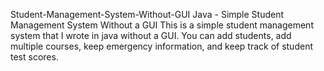 Student-Management-System-Without-GUI
Java - Simple Student Management System Without a GUI
This is a simple student management system that I wrote in java without a GUI. You can add students, add multiple courses, keep emergency information, and keep track of student test scores.
